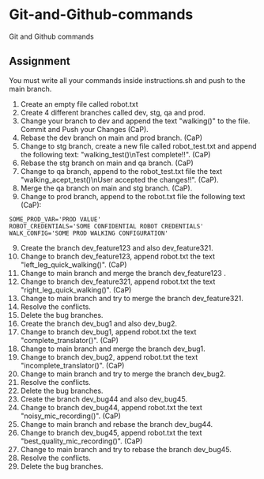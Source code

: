# Git-and-Github-commands
Git and Github commands

## Assignment

You must write all your commands inside instructions.sh and push to the main branch.

1. Create an empty file called robot.txt
1. Create 4 different branches called dev, stg, qa and prod.
2. Change your branch to dev and append the text "walking()" to the file. Commit and Push your Changes (CaP).
3. Rebase the dev branch on main and prod branch. (CaP)
4. Change to stg branch, create a new file called robot_test.txt and append the following text: "walking_test()\nTest complete!!". (CaP)
5. Rebase the stg branch on main and qa branch. (CaP)
6. Change to qa branch, append to the robot_test.txt file the text "walking_acept_test()\nUser accepted the changes!!". (CaP).
7. Merge the qa branch on main and stg branch. (CaP).
8. Change to prod branch, append to the robot.txt file the following text (CaP): 
```
SOME_PROD_VAR='PROD VALUE'
ROBOT_CREDENTIALS='SOME CONFIDENTIAL ROBOT CREDENTIALS'
WALK_CONFIG='SOME PROD WALKING CONFIGURATION'
```
9. Create the branch dev_feature123 and also dev_feature321.
10. Change to branch dev_feature123, append robot.txt the text "left_leg_quick_walking()". (CaP)
11. Change to main branch and merge the branch dev_feature123 .
12. Change to branch dev_feature321, append robot.txt the text "right_leg_quick_walking()". (CaP)
13. Change to main branch and try to merge the branch dev_feature321.
14. Resolve the conflicts.
15. Delete the bug branches.
16. Create the branch dev_bug1 and also dev_bug2.
17. Change to branch dev_bug1, append robot.txt the text "complete_translator()". (CaP)
18. Change to main branch and merge the branch dev_bug1.
19. Change to branch dev_bug2, append robot.txt the text "incomplete_translator()". (CaP)
20. Change to main branch and try to merge the branch dev_bug2.
21. Resolve the conflicts.
22. Delete the bug branches.
23. Create the branch dev_bug44 and also dev_bug45.
24. Change to branch dev_bug44, append robot.txt the text "noisy_mic_recording()". (CaP)
25. Change to main branch and rebase the branch dev_bug44.
26. Change to branch dev_bug45, append robot.txt the text "best_quality_mic_recording()". (CaP)
27. Change to main branch and try to rebase the branch dev_bug45.
28. Resolve the conflicts.
29. Delete the bug branches.
